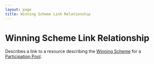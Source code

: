 ```yaml
---
layout: page
title: Winning Scheme Link Relationship
---
```

# Winning Scheme Link Relationship

Describes a link to a resource describing the [Winning Scheme](../concepts/winning-scheme) for a [Participation Pool](../concepts/participation-pool).
